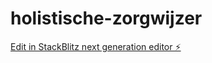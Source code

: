 # holistische-zorgwijzer

[Edit in StackBlitz next generation editor ⚡️](https://stackblitz.com/~/github.com/timtielo/holistische-zorgwijzer)